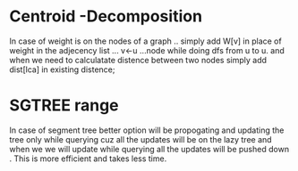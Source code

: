 # Centroid -Decomposition
In case of weight is  on the nodes  of a graph .. simply add W[v] in place of weight in the adjecency list ... v<-u ...node while doing dfs from u to u.
and when we need to calculatate distence between two nodes simply add dist[lca] in existing distence;
# SGTREE range
In case of segment tree better option will be propogating and updating the tree only while querying cuz all the updates will be on the lazy tree and when we
we will update while querying all the updates will be pushed down . This is more efficient and takes less time.
